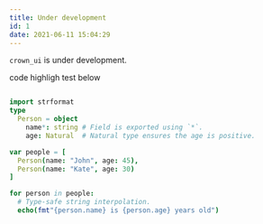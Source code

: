 ```yaml
---
title: Under development
id: 1
date: 2021-06-11 15:04:29
---
```

`crown_ui` is under development.  

code highligh test below  

``` nim

import strformat
type
  Person = object
    name*: string # Field is exported using `*`.
    age: Natural  # Natural type ensures the age is positive.

var people = [
  Person(name: "John", age: 45),
  Person(name: "Kate", age: 30)
]

for person in people:
  # Type-safe string interpolation.
  echo(fmt"{person.name} is {person.age} years old")

```